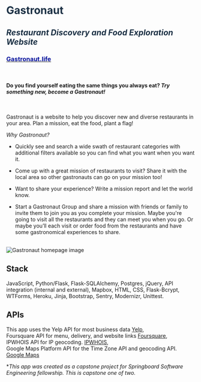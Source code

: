 # <span style="color: #1b3044;">Gastronaut</span>

## <span style="color: #1b3044;">_Restaurant Discovery and Food Exploration Website_</span>

### [<span style="color: #03109b;">Gastronaut.life</span>](https://gastronaut.life 'gastronaut.life')

<br/>

#### Do you find yourself eating the same things you always eat? _Try something new, become a Gastronaut!_

<br/>

Gastronaut is a website to help you discover new and diverse restaurants in your area. Plan a mission, eat the food, plant a flag!

_Why Gastronaut?_

- Quickly see and search a wide swath of restaurant categories with additional filters available so you can find what you want when you want it.

- Come up with a great mission of restaurants to visit? Share it with the local area so other gastronauts can go on your mission too!

- Want to share your experience? Write a mission report and let the world know.

- Start a Gastronaut Group and share a mission with friends or family to invite them to join you as you complete your mission. Maybe you're going to visit all the restaurants and they can meet you when you go. Or maybe you’ll each visit or order food from the restaurants and have some gastronomical experiences to share.
  <br/>
  <br/>

![Gastronaut homepage image](https://repository-images.githubusercontent.com/273343895/72ed7000-c4a6-11ea-86d4-cc8412d6e11a)

## Stack

JavaScript, Python/Flask, Flask-SQLAlchemy, Postgres, jQuery, API integration (internal and external), Mapbox, HTML, CSS, Flask-Bcrypt, WTForms, Heroku, Jinja, Bootstrap, Sentry, Modernizr, Unittest.

## APIs

This app uses the Yelp API for most business data [Yelp](https://www.yelp.com/fusion 'yelp.com/fusion'),  
Foursquare API for menu, delivery, and website links [Foursquare](https://foursquare.com 'foursquare.com'),  
IPWHOIS API for IP geocoding. [IPWHOIS](https://ipwhois.io/ 'ipwhois.io'),  
Google Maps Platform API for the Time Zone API and geocoding API. [Google Maps](https://cloud.google.com/maps-platform/ 'cloud.google.com/maps-platform/')

\*_This app was created as a capstone project for Springboard Software Engineering fellowship. This is capstone one of two._
